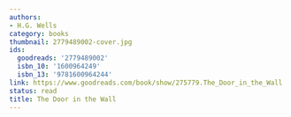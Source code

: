 ```yaml
---
authors:
- H.G. Wells
category: books
thumbnail: 2779489002-cover.jpg
ids:
  goodreads: '2779489002'
  isbn_10: '1600964249'
  isbn_13: '9781600964244'
link: https://www.goodreads.com/book/show/275779.The_Door_in_the_Wall
status: read
title: The Door in the Wall
---
```

